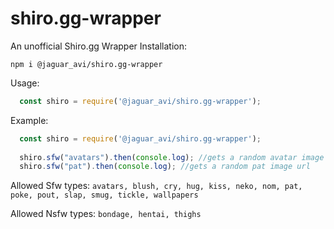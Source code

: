 # shiro.gg-wrapper
An unofficial Shiro.gg Wrapper
Installation:
```
npm i @jaguar_avi/shiro.gg-wrapper
```
Usage: 
```js
  const shiro = require('@jaguar_avi/shiro.gg-wrapper');
```

Example:
```js
  const shiro = require('@jaguar_avi/shiro.gg-wrapper');
  
  shiro.sfw("avatars").then(console.log); //gets a random avatar image url
  shiro.sfw("pat").then(console.log); //gets a random pat image url
```

Allowed Sfw types:
  `avatars,
  blush,
  cry,
  hug,
  kiss,
  neko,
  nom,
  pat,
  poke,
  pout,
  slap,
  smug,
  tickle,
  wallpapers`

Allowed Nsfw types:
  `bondage,
   hentai,
   thighs`
